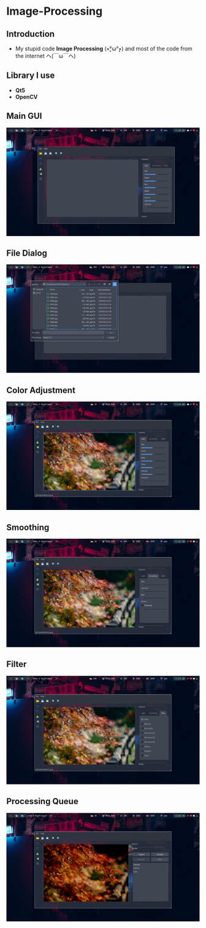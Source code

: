# Image-Processing

## Introduction
- My stupid code **Image Processing** (٭°̧̧̧ω°̧̧̧٭) and most of the code from the internet ヘ(￣ω￣ヘ)
## Library I use
- **Qt5**
- **OpenCV**
## Main GUI
![](./image/Screenshot_2022-05-26-11-39-30_1366x768.png)
## File Dialog
![](./image/Screenshot_2022-05-26-11-40-54_1366x768.png)
## Color Adjustment
![](./image/Screenshot_2022-05-26-11-44-18_1366x768.png)
## Smoothing
![](./image/Screenshot_2022-05-26-11-52-14_1366x768.png)
## Filter
![](./image/Screenshot_2022-05-26-11-53-29_1366x768.png)
## Processing Queue
![](./image/Screenshot_2022-05-26-12-05-36_1366x768.png)